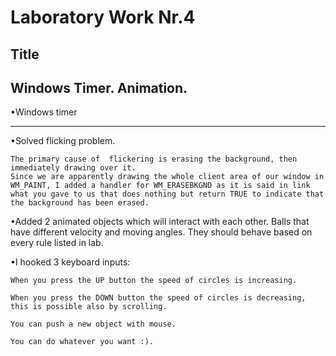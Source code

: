 Laboratory Work Nr.4
====================

Title
-----

Windows Timer. Animation.
------------

•Windows timer


--------------------

•Solved flicking problem.

	The primary cause of  flickering is erasing the background, then immediately drawing over it. 
	Since we are apparently drawing the whole client area of our window in WM_PAINT, I added a handler for WM_ERASEBKGND as it is said in link what you gave to us that does nothing but return TRUE to indicate that the background has been erased.

•Added 2 animated objects which will interact with each other. Balls that have different velocity and moving angles. They should behave based on every rule listed in lab.


•I hooked 3 keyboard inputs:

	When you press the UP button the speed of circles is increasing.

	When you press the DOWN button the speed of circles is decreasing, this is possible also by scrolling.

	You can push a new object with mouse.
	
	You can do whatever you want :). 
